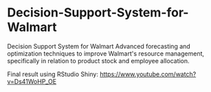 # Decision-Support-System-for-Walmart

Decision Support System for Walmart
Advanced forecasting and optimization techniques to improve Walmart's resource management, specifically in relation to product stock and employee allocation.

Final result using RStudio Shiny:
https://www.youtube.com/watch?v=Ds41WoHP_OE
